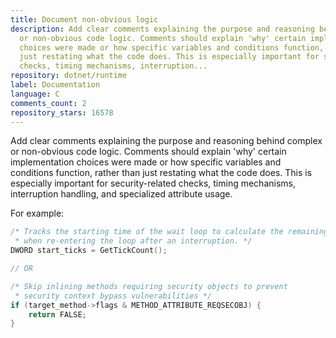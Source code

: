 ```yaml
---
title: Document non-obvious logic
description: Add clear comments explaining the purpose and reasoning behind complex
  or non-obvious code logic. Comments should explain 'why' certain implementation
  choices were made or how specific variables and conditions function, rather than
  just restating what the code does. This is especially important for security-related
  checks, timing mechanisms, interruption...
repository: dotnet/runtime
label: Documentation
language: C
comments_count: 2
repository_stars: 16578
---
```


Add clear comments explaining the purpose and reasoning behind complex or non-obvious code logic. Comments should explain 'why' certain implementation choices were made or how specific variables and conditions function, rather than just restating what the code does. This is especially important for security-related checks, timing mechanisms, interruption handling, and specialized attribute usage.

For example:
```c
/* Tracks the starting time of the wait loop to calculate the remaining timeout
 * when re-entering the loop after an interruption. */
DWORD start_ticks = GetTickCount();

// OR

/* Skip inlining methods requiring security objects to prevent
 * security context bypass vulnerabilities */
if (target_method->flags & METHOD_ATTRIBUTE_REQSECOBJ) {
    return FALSE;
}
```
